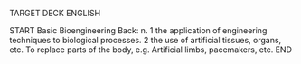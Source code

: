 TARGET DECK
ENGLISH

START
Basic
Bioengineering
Back: n. 1 the application of engineering techniques to biological processes. 2 the use of artificial tissues, organs, etc. To replace parts of the body, e.g. Artificial limbs, pacemakers, etc.
END
